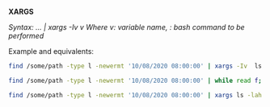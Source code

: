 
**XARGS**

*Syntax: ...  | xargs -Iv <action>  v* 
*Where v: variable name, <action>: bash command to be performed*

Example and equivalents:
```bash
find /some/path -type l -newermt '10/08/2020 08:00:00' | xargs -Iv  ls -lah v

find /some/path -type l -newermt '10/08/2020 08:00:00' | while read f; do ls -lah $f; done

find /some/path -type l -newermt '10/08/2020 08:00:00' | xargs ls -lah
```
